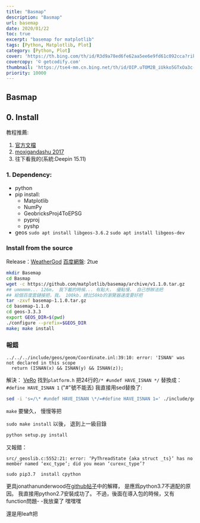 ```yaml
---
title: "Basmap"
description: "Basmap"
url: basemap
date: 2020/01/22
toc: true
excerpt: "basemap for matplotlib"
tags: [Python, Matplotlib, Plot]
category: [Python, Plot]
cover: 'https://th.bing.com/th/id/R3d9a78ed6fe62aa5ee6e9fd61c092cca?rik=I7LX8qXniM2YLQ&riu=http%3a%2f%2fgetcodify.com%2fwp-content%2fuploads%2f2016%2f10%2fPython_logo.jpg&w=680'
covercopy: '© getcodify.com'
thumbnail: 'https://tse4-mm.cn.bing.net/th/id/OIP.uTOM2B_iUkko5GTxOa3c-wAAAA'
priority: 10000
---
```


## Basmap

## 0. Install
教程推薦:
1. [官方文檔](https://matplotlib.org/basemap/users/installing.html)
2. [moxigandashu 2017](https://blog.csdn.net/moxigandashu/article/details/68945845)
3. 往下看我的(系統:Deepin 15.11)

### 1. Dependency:
- python
- pip install:
  - Matplotlib
  - NumPy
  - GeobricksProj4ToEPSG
  - pyproj
  - pyshp
- geos
  `sudo apt install libgeos-3.6.2`
  `sudo apt install libgeos-dev`

### Install from the source
Release：[WeatherGod](https://github.com/matplotlib/basemap/releases/)
[百度網盤](https://pan.baidu.com/s/1q75hbCA0NHj6Bxfl_IDr7Q): 2tue

```bash
mkdir Basemap
cd Basmap
wget -c https://github.com/matplotlib/basemap/archive/v1.1.0.tar.gz
## ummmmm... 126m， 我下載的時候... 有點大， 優點慢， 自己想辦法把
## 給個百度雲鏈接把，我。 100kb，總比50kb的瀏覽器速度要好把
tar -zxvf basemap-1.1.0.tar.gz
cd basemap-1.1.0
cd geos-3.3.3
export GEOS_DIR=$(pwd)
./configure --prefix=$GEOS_DIR
make; make install
```

### 報錯
```
../../../include/geos/geom/Coordinate.inl:39:10: error: 'ISNAN' was not declared in this scope
  return (ISNAN(x) && ISNAN(y) && ISNAN(z));
```
解決： [VeRo](https://askubuntu.com/questions/465550/can-not-compile-without-isnan-function-or-macro-when-trying-to-compile-geos-on)
找到`platform.h`
把24行的`/* #undef HAVE_ISNAN */`
替換成： `#define HAVE_ISNAN 1` ("#"號不能丟)
我直接用sed替換了:
```bash
sed -i 's=/\* #undef HAVE_ISNAN \*/=#define HAVE_ISNAN 1=' ./include/geos/platform.h
```
`make` 要蠻久， 慢慢等把

`sudo make install` 以後， 退到上一級目錄
```bash
python setup.py install
```
又報錯：
```
src/_geoslib.c:5552:21: error: ‘PyThreadState {aka struct _ts}’ has no member named ‘exc_type’; did you mean ‘curexc_type’?
```
`sudo pip3.7  install cpython`

更具jonathanunderwood在[github帖子](https://github.com/mcfletch/pyopengl/issues/11)中的解釋， 是應爲python3.7不適配的原因。
我直接用python2.7安裝成功了。 不過，後面在導入包的時候，又有function問題- -我放棄了 嘿嘿嘿

還是用leaft把
